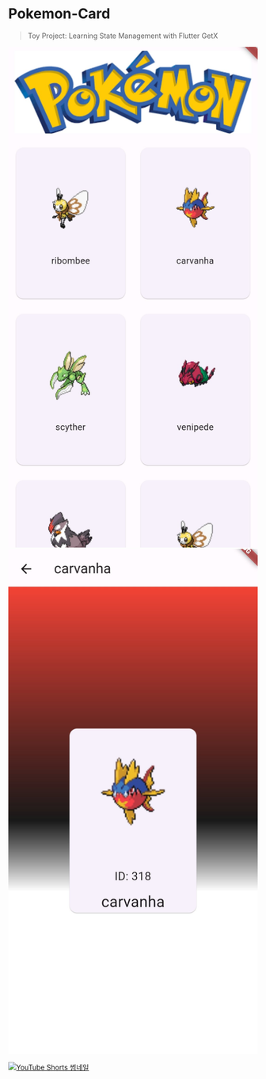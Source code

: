 # Pokemon-Card
> Toy Project: Learning State Management with Flutter GetX

![포켓몬 리스트](assets/images/listview.jpg) ![포켓몬 상세 화면](assets/images/detail.jpg)

[![YouTube Shorts 썸네일](https://img.youtube.com/vi/2R5rMZqI3qw/0.jpg)](https://youtube.com/shorts/2R5rMZqI3qw?feature=share)
